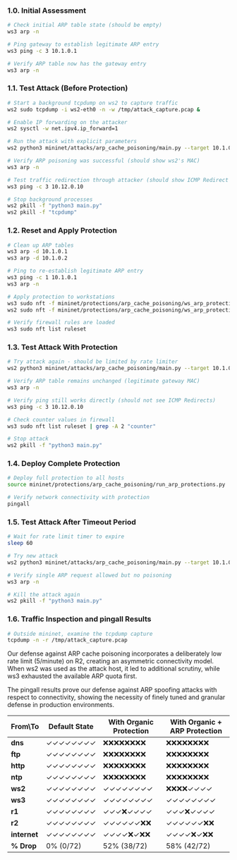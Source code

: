 ### 1.0. Initial Assessment
```bash
# Check initial ARP table state (should be empty)
ws3 arp -n

# Ping gateway to establish legitimate ARP entry
ws3 ping -c 3 10.1.0.1

# Verify ARP table now has the gateway entry
ws3 arp -n
```
### 1.1. Test Attack (Before Protection)
```bash
# Start a background tcpdump on ws2 to capture traffic
ws2 sudo tcpdump -i ws2-eth0 -n -w /tmp/attack_capture.pcap &

# Enable IP forwarding on the attacker
ws2 sysctl -w net.ipv4.ip_forward=1

# Run the attack with explicit parameters
ws2 python3 mininet/attacks/arp_cache_poisoning/main.py --target 10.1.0.3 --gateway 10.1.0.1 --interval 0.5 &

# Verify ARP poisoning was successful (should show ws2's MAC)
ws3 arp -n

# Test traffic redirection through attacker (should show ICMP Redirect messages)
ws3 ping -c 3 10.12.0.10

# Stop background processes
ws2 pkill -f "python3 main.py"
ws2 pkill -f "tcpdump"
```

### 1.2. Reset and Apply Protection
```bash
# Clean up ARP tables
ws3 arp -d 10.1.0.1
ws3 arp -d 10.1.0.2

# Ping to re-establish legitimate ARP entry
ws3 ping -c 1 10.1.0.1
ws3 arp -n

# Apply protection to workstations
ws3 sudo nft -f mininet/protections/arp_cache_poisoning/ws_arp_protection.nft
ws2 sudo nft -f mininet/protections/arp_cache_poisoning/ws_arp_protection.nft

# Verify firewall rules are loaded
ws3 sudo nft list ruleset
```

### 1.3. Test Attack With Protection
```bash
# Try attack again - should be limited by rate limiter
ws2 python3 mininet/attacks/arp_cache_poisoning/main.py --target 10.1.0.3 --gateway 10.1.0.1 &

# Verify ARP table remains unchanged (legitimate gateway MAC)
ws3 arp -n

# Verify ping still works directly (should not see ICMP Redirects)
ws3 ping -c 3 10.12.0.10

# Check counter values in firewall
ws3 sudo nft list ruleset | grep -A 2 "counter"

# Stop attack
ws2 pkill -f "python3 main.py"
```

### 1.4. Deploy Complete Protection
```bash
# Deploy full protection to all hosts
source mininet/protections/arp_cache_poisoning/run_arp_protections.py

# Verify network connectivity with protection
pingall
```

### 1.5. Test Attack After Timeout Period
```bash 
# Wait for rate limit timer to expire
sleep 60

# Try new attack
ws2 python3 mininet/attacks/arp_cache_poisoning/main.py --target 10.1.0.3 --gateway 10.1.0.1 &

# Verify single ARP request allowed but no poisoning
ws3 arp -n

# Kill the attack again
ws2 pkill -f "python3 main.py"
```

### 1.6. Traffic Inspection and pingall Results
```bash
# Outside mininet, examine the tcpdump capture
tcpdump -n -r /tmp/attack_capture.pcap
```

Our defense against ARP cache poisoning incorporates a deliberately low rate limit (5/minute) on R2, creating an asymmetric connectivity model. When ws2 was used as the attack host, it led to additional scrutiny, while ws3 exhausted the available ARP quota first.

The pingall results prove our defense against ARP spoofing attacks with respect to connectivity, showing the necessity of finely tuned and granular defense in production environments.

| From\To | Default State | With Organic Protection | With Organic + ARP Protection |
|---------|---------------|-------------------------|-------------------------------|
| **dns**   | ✓✓✓✓✓✓✓✓ | ❌❌❌❌❌❌❌❌ | ❌❌❌❌❌❌❌❌ |
| **ftp**   | ✓✓✓✓✓✓✓✓ | ❌❌❌❌❌❌❌❌ | ❌❌❌❌❌❌❌❌ |
| **http**  | ✓✓✓✓✓✓✓✓ | ❌❌❌❌❌❌❌❌ | ❌❌❌❌❌❌❌❌ |
| **ntp**   | ✓✓✓✓✓✓✓✓ | ❌❌❌❌❌❌❌❌ | ❌❌❌❌❌❌❌❌ |
| **ws2**   | ✓✓✓✓✓✓✓✓ | ✓✓✓✓✓✓✓✓ | ❌❌❌❌✓✓✓✓ |
| **ws3**   | ✓✓✓✓✓✓✓✓ | ✓✓✓✓✓✓✓✓ | ✓✓✓✓✓✓✓✓ |
| **r1**    | ✓✓✓✓✓✓✓✓ | ✓✓✓❌✓✓✓✓ | ✓✓✓❌✓✓✓✓ |
| **r2**    | ✓✓✓✓✓✓✓✓ | ✓✓✓✓✓✓❌❌ | ✓✓✓✓✓✓❌❌ |
| **internet**| ✓✓✓✓✓✓✓✓ | ✓✓✓✓❌✓❌❌ | ✓✓✓✓❌✓❌❌ |
| **% Drop**| 0% (0/72) | 52% (38/72) | 58% (42/72) |

